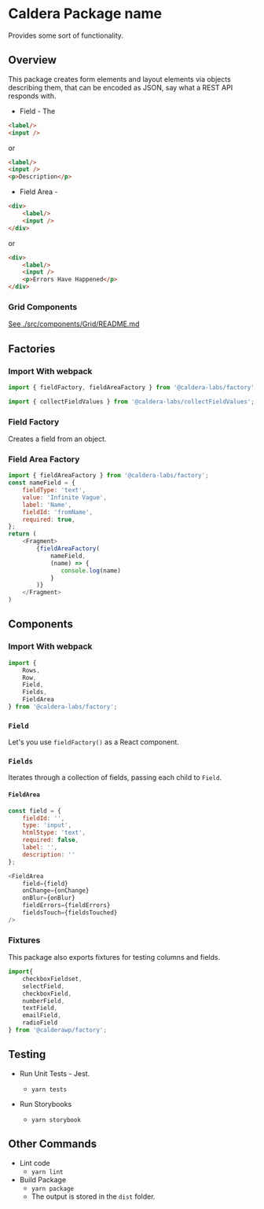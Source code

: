 # Caldera Package name

Provides some sort of functionality.

## Overview 

This package creates form elements and layout elements via objects describing them, that can be encoded as JSON, say what a REST API responds with.

* Field - The 
```html
<label/>
<input />
```

or 

```html
<label/>
<input />
<p>Description</p>

```

* Field Area - 
```html
<div>
    <label/>
    <input />
</div>
```

or

```html
<div>
    <label/>
    <input />
    <p>Errors Have Happened</p>
</div>
```

### Grid Components
[See ./src/components/Grid/README.md](src/components/Grid/README.md)
##  Factories


### Import With webpack
```js
import { fieldFactory, fieldAreaFactory } from '@caldera-labs/factory';

import { collectFieldValues } from '@caldera-labs/collectFieldValues';

```

### Field Factory
Creates a field from an object.


### Field Area Factory

```js
import { fieldAreaFactory } from '@caldera-labs/factory';
const nameField = {
    fieldType: 'text',
    value: 'Infinite Vague',
    label: 'Name',
    fieldId: 'fromName',
    required: true,
};
return (
    <Fragment>
        {fieldAreaFactory(
            nameField,
            (name) => {
               console.log(name)
            }
        )}
    </Fragment>
)
```


## Components
### Import With webpack
```js
import { 
	Rows,
	Row, 
	Field,
	Fields,
	FieldArea
} from '@caldera-labs/factory';
```
### `Field`
Let's you use `fieldFactory()` as a React component.

### `Fields`
Iterates through a collection of fields, passing each child to `Field`.

#### `FieldArea`

```js
const field = {
    fieldId: '',
    type: 'input',
    html5type: 'text',
    required: false,
    label: '',
    description: ''
};

<FieldArea
    field={field}
    onChange={onChange}
    onBlur={onBlur}
    fieldErrors={fieldErrors}
    fieldsTouch={fieldsTouched}
/>
```



### Fixtures
This package also exports fixtures for testing columns and fields.

```js
import{
	checkboxFieldset,
	selectField,
	checkboxField,
	numberField,
	textField,
	emailField,
	radioField
} from '@calderawp/factory';
```


## Testing

* Run Unit Tests - Jest.
    - `yarn tests`

* Run Storybooks
    - `yarn storybook`

## Other Commands
* Lint code
    - `yarn lint`
* Build Package
    - `yarn package`
    - The output is stored in the `dist` folder.

